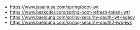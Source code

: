 * https://www.javainuse.com/spring/boot-jwt
* https://www.bezkoder.com/spring-boot-refresh-token-jwt/
* https://www.baeldung.com/spring-security-oauth-jwt-legacy
* https://www.baeldung.com/spring-security-oauth2-jws-jwk

